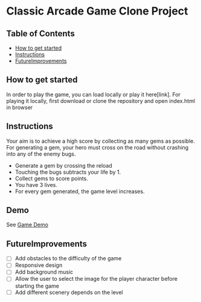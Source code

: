 # Classic Arcade Game Clone Project

## Table of Contents
* [How to get started](#Howtogetstarted)
* [Instructions](#instructions)
* [FutureImprovements](#FutureImprovements)

## How to get started
In order to play the game, you can load locally or play it here[link]. For playing it locally, first download or clone the repository and open index.html in browser

## Instructions
Your aim is to achieve a high score by collecting as many gems as possible. For generating a gem, your hero must cross on the road without crashing into any of the enemy bugs.
* Generate a gem by crossing the reload
* Touching the bugs subtracts your life by 1.
* Collect gems to score points.
* You have 3 lives.
* For every gem generated, the game level increases.

## Demo
See [Game Demo]()

## FutureImprovements
- [ ] Add obstacles to the difficulty of the game
- [ ] Responsive design
- [ ] Add background music
- [ ] Allow the user to select the image for the player character before starting the game
- [ ] Add different scenery depends on the level
